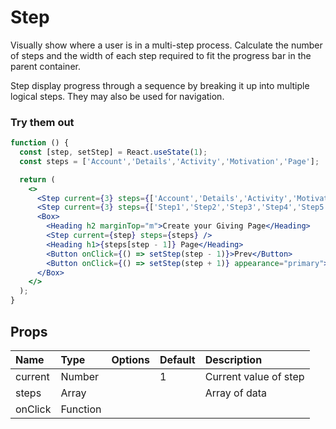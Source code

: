 # Step

Visually show where a user is in a multi-step process. Calculate the number of steps
and the width of each step required to fit the progress bar in the parent container.

Step display progress through a sequence by breaking it up into multiple logical steps. They may also be used for navigation.

### Try them out

```.jsx
function () {
  const [step, setStep] = React.useState(1);
  const steps = ['Account','Details','Activity','Motivation','Page'];

  return (
    <>
      <Step current={3} steps={['Account','Details','Activity','Motivation','Page']} />
      <Step current={3} steps={['Step1','Step2','Step3','Step4','Step5','Step6']} />
      <Box>
        <Heading h2 marginTop="m">Create your Giving Page</Heading>
        <Step current={step} steps={steps} />
        <Heading h1>{steps[step - 1]} Page</Heading>
        <Button onClick={() => setStep(step - 1)}>Prev</Button>
        <Button onClick={() => setStep(step + 1)} appearance="primary">Next</Button>
      </Box>
    </>
  );
}
```

## Props

| Name    | Type     | Options | Default | Description           |
| :------ | :------- | :-----: | :------ | :-------------------- |
| current | Number   |         | 1       | Current value of step |
| steps   | Array    |         |         | Array of data         |
| onClick | Function |         |         |                       |
